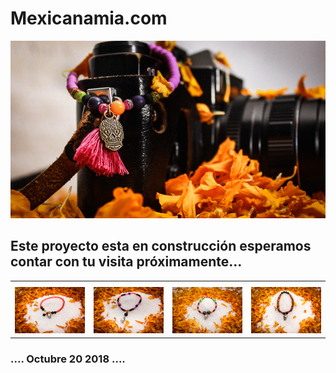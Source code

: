# Mexicanamia.com


![](img/Contextos_muertos2018.gif)



## Este proyecto esta en construcción esperamos contar con tu visita próximamente...

<div>
   <table>
      <tr>
	      <th></th>
    		<th></th>
    		<th></th>
    		<th></th>
			</tr>  
      <tr>
	      <td><img src="img/pulseras/Pulsera01.jpg"  width="200"/></td>
        <td><img src="img/pulseras/Pulsera02.jpg"  width="200"/></td>
        <td><img src="img/pulseras/Pulsera03.jpg"  width="200"/></td>
        <td><img src="img/pulseras/Pulsera04.jpg"  width="200"/></td>
			</tr>  
</table>
</div>


### .... Octubre 20 2018 ....
